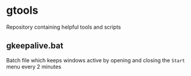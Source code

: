 # gtools
Repository containing helpful tools and scripts

## gkeepalive.bat
Batch file which keeps windows active by opening and closing the `Start` menu every 2 minutes